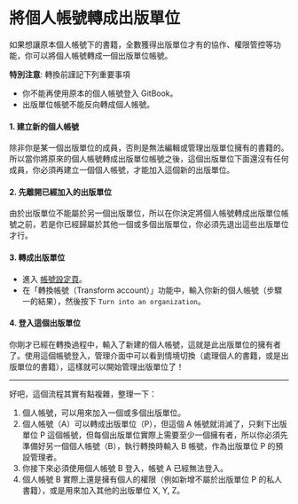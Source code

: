 # 將個人帳號轉成出版單位

如果想讓原本個人帳號下的書籍，全數獲得出版單位才有的協作、權限管控等功能，你可以將個人帳號轉成一個出版單位帳號。

**特別注意**: 轉換前謹記下列重要事項

* 你不能再使用原本的個人帳號登入 GitBook。
* 出版單位帳號不能反向轉成個人帳號。

#### 1. 建立新的個人帳號

除非你是某一個出版單位的成員，否則是無法編輯或管理出版單位擁有的書籍的。所以當你將原來的個人帳號轉成出版單位帳號之後，這個出版單位下面還沒有任何成員，你必須再建立一個個人帳號，才能加入這個新的出版單位。

#### 2. 先離開已經加入的出版單位

由於出版單位不能屬於另一個出版單位，所以在你決定將個人帳號轉成出版單位帳號之前，若是你已經歸屬於其他一個或多個出版單位，你必須先退出這些出版單位才行。

#### 3. 轉成出版單位

* 進入 [帳號設定頁](https://www.gitbook.com/settings)。
* 在「轉換帳號（Transform account）」功能中，輸入你新的個人帳號（步驟一的結果），然後按下 `Turn into an organization`。

#### 4. 登入這個出版單位

你剛才已經在轉換過程中，輸入了新建的個人帳號，這就是此出版單位的擁有者了。使用這個帳號登入，管理介面中可以看到情境切換（處理個人的書籍，或是出版單位的書籍），這樣就可以開始管理出版單位了！

-----

好吧，這個流程其實有點複雜，整理一下：

1. 個人帳號，可以用來加入一個或多個出版單位。
2. 個人帳號（A）可以轉成出版單位（P），但這個 A 帳號就消滅了，只剩下出版單位 P 這個帳號，但每個出版單位實際上需要至少一個擁有者，所以你必須先準備好另一個個人帳號（B），執行轉換時輸入 B 帳號，作為出版單位 P 的預設管理者。
3. 你接下來必須使用個人帳號 B 登入，帳號 A 已經無法登入。
4. 個人帳號 B 實際上還是擁有個人的權限（例如新增不屬於出版單位 P 的私人書籍），或是用來加入其他的出版單位 X, Y, Z。